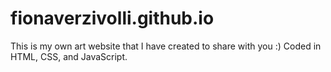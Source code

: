 # fionaverzivolli.github.io
This is my own art website that I have created to share with you :)
Coded in HTML, CSS, and JavaScript. 
